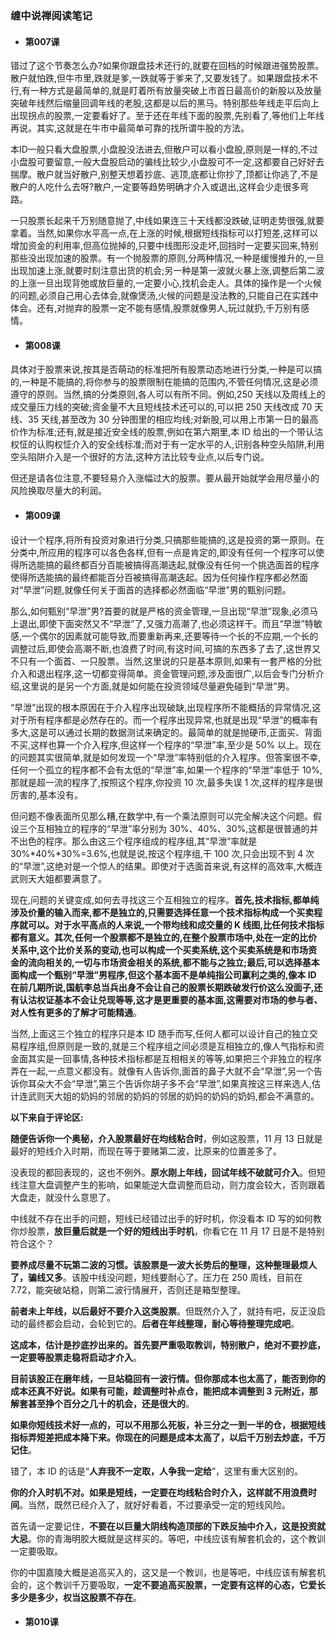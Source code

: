 ### 

### 缠中说禅阅读笔记

* #### 第007课

错过了这个节奏怎么办?如果你跟盘技术还行的,就要在回档的时候跟进强势股票。散户就怕跌,但牛市里,跌就是爹,一跌就等于爹来了,又要发钱了。如果跟盘技术不行,有一种方式是最简单的,就是盯着所有放量突破上市首日最高价的新股以及放量突破年线然后缩量回调年线的老股,这都是以后的黑马。特别那些年线走平后向上出现拐点的股票,一定要看好了。至于还在年线下面的股票,先别看了,等他们上年线再说。其实,这就是在牛市中最简单可靠的找所谓牛股的方法。

本ID一般只看大盘股票,小盘股没法进去,但散户可以看小盘股,原则是一样的,不过小盘股可要留意,一般大盘股启动的骗线比较少,小盘股可不一定,这都要自己好好去揣摩。散户就当好散户,别整天想着抄底、逃顶,底都让你抄了,顶都让你逃了,不是散户的人吃什么去呀?散户,一定要等趋势明确才介入或退出,这样会少走很多弯路。

一只股票长起来千万别随意抛了,中线如果连三十天线都没跌破,证明走势很强,就要拿着。当然,如果你水平高一点,在上涨的时候,根据短线指标可以打短差,这样可以增加资金的利用率,但高位抛掉的,只要中线图形没走坏,回挡时一定要买回来,特别那些没出现加速的股票。有一个抛股票的原则,分两种情况,一种是缓慢推升的,一旦出现加速上涨,就要时刻注意出货的机会;另一种是第一波就火暴上涨,调整后第二波的上涨一旦出现背弛或放巨量的,一定要小心,找机会走人。具体的操作是一个火候的问题,必须自己用心去体会,就像煲汤,火候的问题是没法教的,只能自己在实践中体会。还有,对抛弃的股票一定不能有感情,股票就像男人,玩过就扔,千万别有感情。

* #### 第008课

具体对于股票来说,按其是否萌动的标准把所有股票动态地进行分类,一种是可以搞的,一种是不能搞的,将你参与的股票限制在能搞的范围内,不管任何情况,这是必须遵守的原则。当然,搞的分类原则,各人可以有所不同。例如,250 天线以及周线上的成交量压力线的突破;资金量不大且短线技术还可以的,可以把 250 天线改成 70 天线、35 天线,甚至改为 30 分钟图里的相应均线;对新股,可以用上市第一日的最高价作为标准;还有,就是接近安全线的股票,例如在第六期里,本 ID 给出的一个带认沽权怔的认购权怔介入的安全线标准;而对于有一定水平的人,识别各种空头陷阱,利用空头陷阱介入是一个很好的方法,这种方法比较专业点,以后专门说。

但还是请各位注意,不要轻易介入涨幅过大的股票。要从最开始就学会用尽量小的风险换取尽量大的利润。

* #### 第009课

设计一个程序,将所有投资对象进行分类,只搞那些能搞的,这是投资的第一原则。在分类中,所应用的程序可以各色各样,但有一点是肯定的,即没有任何一个程序可以使得所选能搞的最终都百分百能被搞得高潮迭起,就像没有任何一个挑选面首的程序使得所选能搞的最终都能百分百被搞得高潮迭起。因为任何操作程序都必然面对“早泄”问题,就像任何关于面首的选择都必然面临“早泄”男的甄别问题。

那么,如何甄别“早泄”男?首要的就是严格的资金管理,一旦出现“早泄”现象,必须马上退出,即使下面突然又不“早泄”了,又强力高潮了,也必须这样干。而且“早泄”特敏感,一个偶尔的因素就可能导致,而要重新再来,还要等待一个长的不应期,一个长的调整过后,即使会高潮不断,也浪费了时间,有这时间,可搞的东西多了去了,这世界又不只有一个面首、一只股票。当然,这里说的只是基本原则,如果有一套严格的分批介入和退出程序,这一切都变得简单。资金管理问题,涉及面很广,以后会专门分析介绍,这里说的是另一个方面,就是如何能在投资领域尽量避免碰到“早泄”男。

“早泄”出现的根本原因在于介入程序出现破缺,出现程序所不能概括的异常情况,这对于所有程序都是必然存在的。而一个程序出现异常,也就是出现“早泄”的概率有多大,这是可以通过长期的数据测试来确定的。最简单的就是抛硬币,正面买、背面不买,这样也算一个介入程序,但这样一个程序的“早泄”率,至少是 50% 以上。现在的问题其实很简单,就是如何发现一个“早泄”率特别低的介入程序。但答案很不幸,任何一个孤立的程序都不会有太低的“早泄”率,如果一个程序的“早泄”率低于 10%,那就是超一流的程序了,按照这个程序,你投资 10 次,最多失误 1 次,这样的程序是很厉害的,基本没有。

但问题不像表面所见那么糟,在数学中,有一个乘法原则可以完全解决这个问题。假设三个互相独立的程序的“早泄”率分别为 30%、40%、30%,这都是很普通的并不出色的程序。那么由这三个程序组成的程序组,其“早泄”率就是 30%\*40%\*30%=3.6%,也就是说,按这个程序组,干 100 次,只会出现不到 4 次的“早泄”,这绝对是一个惊人的结果。即使对于选面首来说,有这样的高效率,大概连武则天大姐都要满意了。

现在,问题的关键变成,如何去寻找这三个互相独立的程序。**首先,技术指标,都单纯涉及价量的输入而来,都不是独立的,只需要选择任意一个技术指标构成一个买卖程序就可以。对于水平高点的人来说,一个带均线和成交量的 K 线图,比任何技术指标都有意义。其次,任何一个股票都不是独立的,在整个股票市场中,处在一定的比价关系中,这个比价关系的变动,也可以构成一个买卖系统,这个买卖系统是和市场资金的流向相关的,一切与市场资金相关的系统,都不能与之独立;最后,可以选择基本面构成一个甄别“早泄”男程序,但这个基本面不是单纯指公司赢利之类的,像本 ID 在前几期所说,国航李总当兵出身不会让自己的股票长期跌破发行价这么没面子,还有认沽权证基本不会让兑现等等,这才是更重要的基本面,这需要对市场的参与者、对人性有更多的了解才可能精通**。

当然,上面这三个独立的程序只是本 ID 随手而写,任何人都可以设计自己的独立交易程序组,但原则是一致的,就是三个程序组之间必须是互相独立的,像人气指标和资金面其实是一回事情,各种技术指标都是互相相关的等等,如果把三个非独立的程序弄在一起,一点意义都没有。就像有人告诉你,面首的鼻子大就不会“早泄”,另一个告诉你耳朵大不会“早泄”,第三个告诉你胡子多不会“早泄”,如果真按这三样来选人,估计连武则天大姐的奶妈的邻居的奶妈的邻居的奶妈的奶妈的奶妈,都会不满意的。

**以下来自于评论区:**

**随便告诉你一个奥秘，介入股票最好在均线粘合时**，例如这股票，11 月 13 日就是最好的短线介入时期，而现在等于要赌第二波，比原来的位置差多了。

没表现的都回表现的，这也不例外。**原水刚上年线，回试年线不破就可介入**。但短线注意大盘调整产生的影响，如果能逆大盘调整而启动，则力度会较大，否则跟着大盘走，就没什么意思了。

中线就不存在出手的问题，短线已经错过出手的好时机，你没看本 ID 写的如何教你炒股票，**放巨量后就是一个好的短线出手时机**，你看它在 11 月 17 日是不是特别符合这个？

**要养成尽量不玩第二波的习惯。该股票是一波大长势后的整理，这种整理最烦人了，骗线又多**。该股中线没问题，短线要耐心了。压力在 250 周线，目前在 7.72，能突破站稳，则第二波行情展开，否则还是箱型整理。

**前者未上年线，以后最好不要介入这类股票**。但既然介入了，就持有吧，反正没启动的最终都会启动，会轮到它的。**后者在年线整理，耐心等待整理完成吧**。

**这成本，估计是抄底抄出来的。首先要严重吸取教训，特别散户，绝对不要抄底，一定要等股票走稳将启动才介入**。

**目前该股正在磨年线，一旦站稳回有一波行情。但你那成本也太高了，能否到你的成本还真不好说。如果有可能，趁调整时补点仓，能把成本调整到 3 元附近，那解套甚至挣个百分之几十的机会，还是很大的**。

**如果你短线技术好一点的，可以不用那么死板，补三分之一到一半的仓，根据短线指标弄短差把成本降下来。你现在的问题是成本太高了，以后千万别去炒底，千万记住**。

错了，本 ID 的话是“**人弃我不一定取，人争我一定给**”，这里有重大区别的。

**你的介入时机不对。如果是短线，一定要在均线粘合时介入，这样就不用浪费时间**。当然，既然已经介入了，就好好看着，不过要承受一定的短线风险。

首先请一定要记住，**不要在以巨量大阴线构造顶部的下跌反抽中介入，这是投资就大忌**。你的青海明胶大概就是这样买的。等吧，中线应该有解套机会的，这个教训一定要吸取。

你的中国嘉陵大概是追高买入的，这又是一个教训，也是等吧，中线应该有解套机会的，这个教训千万要吸取，**一定不要追高买股票，一定要有这样的心态，它爱长多少是多少，权当这股票不存在**。

* #### 第010课





